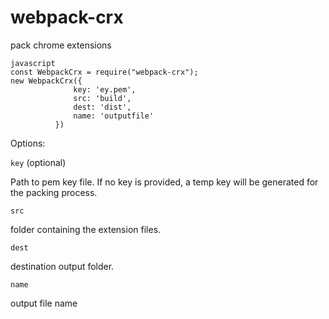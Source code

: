# webpack-crx
pack chrome extensions

````
javascript
const WebpackCrx = require("webpack-crx");
new WebpackCrx({
              key: 'ey.pem',
              src: 'build',
              dest: 'dist',
              name: 'outputfile'
          })
````

Options:

 `key` (optional)
 
  Path to pem key file. If no key is provided, a temp key will be generated for the packing process.
  
 `src`

  folder containing the extension files.
        
 `dest`
    
  destination output folder.
  
 `name`
 
  output file name
